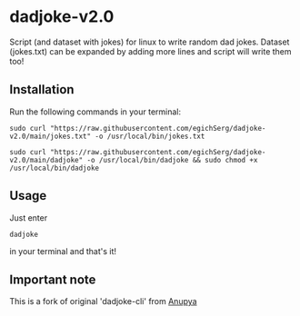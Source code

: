 # dadjoke-v2.0
Script (and dataset with jokes) for linux to write random dad jokes. 
Dataset (jokes.txt) can be expanded by adding more lines and script will write them too!

## Installation

Run the following commands in your terminal:

```
sudo curl "https://raw.githubusercontent.com/egichSerg/dadjoke-v2.0/main/jokes.txt" -o /usr/local/bin/jokes.txt
```
```
sudo curl "https://raw.githubusercontent.com/egichSerg/dadjoke-v2.0/main/dadjoke" -o /usr/local/bin/dadjoke && sudo chmod +x /usr/local/bin/dadjoke
```

## Usage
Just enter 
```
dadjoke
```
in your terminal and that's it!

## Important note
This is a fork of original 'dadjoke-cli' from [Anupya](https://github.com/Anupya/dadjoke-cli)
